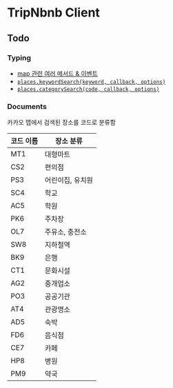 # TripNbnb Client

## Todo

### Typing

- [map 관련 여러 메서드 & 이벤트](https://apis.map.kakao.com/web/documentation/#Map_Methods)
- [`places.keywordSearch(keyword, callback, options)`](https://apis.map.kakao.com/web/documentation/#services_Places_keywordSearch)
- [`places.categorySearch(code, callback, options)`](https://apis.map.kakao.com/web/documentation/#services_Places_categorySearch)

### Documents

카카오 맵에서 검색된 장소를 코드로 분류함

| 코드 이름 | 장소 분류        |
| --------- | ---------------- |
| MT1       | 대형마트         |
| CS2       | 편의점           |
| PS3       | 어린이집, 유치원 |
| SC4       | 학교             |
| AC5       | 학원             |
| PK6       | 주차장           |
| OL7       | 주유소, 충전소   |
| SW8       | 지하철역         |
| BK9       | 은행             |
| CT1       | 문화시설         |
| AG2       | 중개업소         |
| PO3       | 공공기관         |
| AT4       | 관광명소         |
| AD5       | 숙박             |
| FD6       | 음식점           |
| CE7       | 카페             |
| HP8       | 병원             |
| PM9       | 약국             |
